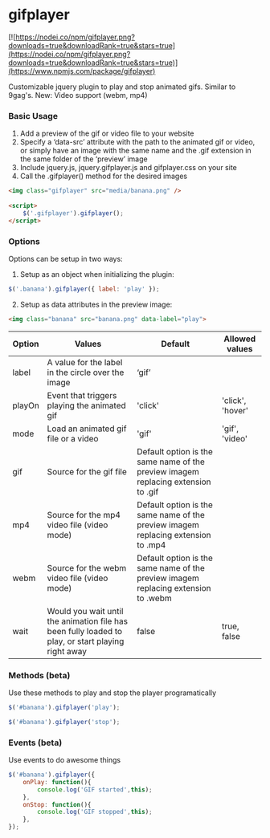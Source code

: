gifplayer
===========

[![https://nodei.co/npm/gifplayer.png?downloads=true&downloadRank=true&stars=true](https://nodei.co/npm/gifplayer.png?downloads=true&downloadRank=true&stars=true)](https://www.npmjs.com/package/gifplayer)

Customizable jquery plugin to play and stop animated gifs. Similar to 9gag's.
New: Video support (webm, mp4)

### Basic Usage

1. Add a preview of the gif or video file to your website
2. Specify a ‘data-src’ attribute with the path to the animated gif or video, or simply have an image with the same name and the .gif extension in the same folder of the ‘preview’ image
3. Include jquery.js, jquery.gifplayer.js and gifplayer.css on your site
4. Call the .gifplayer() method for the desired images

```html
<img class="gifplayer" src="media/banana.png" />
 
<script>
	$('.gifplayer').gifplayer();
</script>
```

### Options

Options can be setup in two ways: 

1. Setup as an object when initializing the plugin: 

```javascript
$('.banana').gifplayer({ label: 'play' });
```

2. Setup as data attributes in the preview image: 

```html
<img class="banana" src="banana.png" data-label="play">
```

Option	|Values	|Default | Allowed values
--- | --- | --- | ---
label	| A value for the label in the circle over the image	|‘gif’ |
playOn	| Event that triggers playing the animated gif	|'click' | 'click', 'hover'
mode | Load an animated gif file or a video | 'gif' | 'gif', 'video'
gif | Source for the gif file | Default option is the same name of the preview imagem replacing extension to .gif |
mp4 | Source for the mp4 video file (video mode)| Default option is the same name of the preview imagem replacing extension to .mp4 |
webm | Source for the webm video file (video mode)| Default option is the same name of the preview imagem replacing extension to .webm |
wait | Would you wait until the animation file has been fully loaded to play, or start playing right away | false | true, false

### Methods (beta)

Use these methods to play and stop the player programatically 

```javascript
$('#banana').gifplayer('play');
```

```javascript
$('#banana').gifplayer('stop');
```

### Events (beta)

Use events to do awesome things 

```javascript
$('#banana').gifplayer({
    onPlay: function(){
        console.log('GIF started',this);
    },
    onStop: function(){
        console.log('GIF stopped',this);
    },
});
```
